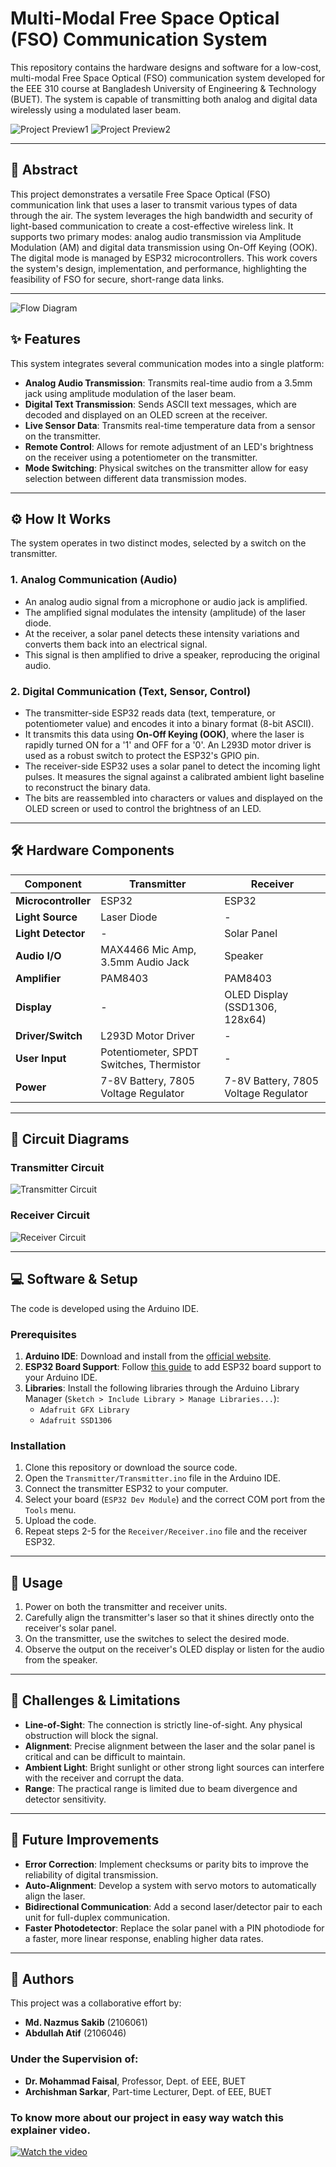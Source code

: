 # Multi-Modal Free Space Optical (FSO) Communication System

This repository contains the hardware designs and software for a low-cost, multi-modal Free Space Optical (FSO) communication system developed for the EEE 310 course at Bangladesh University of Engineering & Technology (BUET). The system is capable of transmitting both analog and digital data wirelessly using a modulated laser beam.

![Project Preview1](https://img.playbook.com/gjWpLh5UEJ70VvNFD718KViOndGVwJOB4LNx60tFzWo/Z3M6Ly9wbGF5Ym9v/ay1hc3NldHMtcHVi/bGljL2E5NjJlNjky/LTI2MWUtNDVhYS05/MGM1LTk3YTFkMWEz/YjZmYQ)
![Project Preview2](https://img.playbook.com/wTsnoP7YhVaTT7GavJLM8VVm8K8H-rpHjrOXgi0QnUw/Z3M6Ly9wbGF5Ym9v/ay1hc3NldHMtcHVi/bGljLzE1MWI0NGQ4/LTQ4MWQtNGE0Ny1h/MWNmLWQzOTc3MzFk/MDhiMw)


---

## 📖 Abstract

This project demonstrates a versatile Free Space Optical (FSO) communication link that uses a laser to transmit various types of data through the air. The system leverages the high bandwidth and security of light-based communication to create a cost-effective wireless link. It supports two primary modes: analog audio transmission via Amplitude Modulation (AM) and digital data transmission using On-Off Keying (OOK). The digital mode is managed by ESP32 microcontrollers. This work covers the system's design, implementation, and performance, highlighting the feasibility of FSO for secure, short-range data links.

---
![Flow Diagram](https://img.playbook.com/oGPEjGmuUlSwaWqbh57YNvAw868yaGIAaBRm6Ue35gM/Z3M6Ly9wbGF5Ym9v/ay1hc3NldHMtcHVi/bGljLzFiM2E0ODE5/LTkyMzEtNDMwZi1i/MjRjLTlhYWNhZWM0/YmEwZA)

## ✨ Features

This system integrates several communication modes into a single platform:

-   **Analog Audio Transmission**: Transmits real-time audio from a 3.5mm jack using amplitude modulation of the laser beam.
-   **Digital Text Transmission**: Sends ASCII text messages, which are decoded and displayed on an OLED screen at the receiver.
-   **Live Sensor Data**: Transmits real-time temperature data from a sensor on the transmitter.
-   **Remote Control**: Allows for remote adjustment of an LED's brightness on the receiver using a potentiometer on the transmitter.
-   **Mode Switching**: Physical switches on the transmitter allow for easy selection between different data transmission modes.

---

## ⚙️ How It Works

The system operates in two distinct modes, selected by a switch on the transmitter.

### 1. Analog Communication (Audio)
-   An analog audio signal from a microphone or audio jack is amplified.
-   The amplified signal modulates the intensity (amplitude) of the laser diode.
-   At the receiver, a solar panel detects these intensity variations and converts them back into an electrical signal.
-   This signal is then amplified to drive a speaker, reproducing the original audio.

### 2. Digital Communication (Text, Sensor, Control)
-   The transmitter-side ESP32 reads data (text, temperature, or potentiometer value) and encodes it into a binary format (8-bit ASCII).
-   It transmits this data using **On-Off Keying (OOK)**, where the laser is rapidly turned ON for a '1' and OFF for a '0'. An L293D motor driver is used as a robust switch to protect the ESP32's GPIO pin.
-   The receiver-side ESP32 uses a solar panel to detect the incoming light pulses. It measures the signal against a calibrated ambient light baseline to reconstruct the binary data.
-   The bits are reassembled into characters or values and displayed on the OLED screen or used to control the brightness of an LED.

---

## 🛠️ Hardware Components

| Component             | Transmitter                               | Receiver                                  |
| --------------------- | ----------------------------------------- | ----------------------------------------- |
| **Microcontroller** | ESP32                                     | ESP32                                     |
| **Light Source** | Laser Diode                               | -                                         |
| **Light Detector** | -                                         | Solar Panel                               |
| **Audio I/O** | MAX4466 Mic Amp, 3.5mm Audio Jack         | Speaker                                   |
| **Amplifier** | PAM8403                                   | PAM8403                                   |
| **Display** | -                                         | OLED Display (SSD1306, 128x64)            |
| **Driver/Switch** | L293D Motor Driver                        | -                                         |
| **User Input** | Potentiometer, SPDT Switches, Thermistor  | -                                         |
| **Power** | 7-8V Battery, 7805 Voltage Regulator        | 7-8V Battery, 7805 Voltage Regulator        |

---

## 🔌 Circuit Diagrams

### Transmitter Circuit

![Transmitter Circuit](https://img.playbook.com/joMSaNov7tMuEzub0HbQTatRxbv_cSckfAIKxMInktM/Z3M6Ly9wbGF5Ym9v/ay1hc3NldHMtcHVi/bGljLzc2MTQzNTVi/LWQ0YzAtNDkyYi04/NTZkLTI1NjM4YzE5/ZWM5Nw)

### Receiver Circuit

![Receiver Circuit](https://img.playbook.com/st82JGfJkqgkc4JHLAPcbY1qpv_fK0s1ljVcDrfZgFo/Z3M6Ly9wbGF5Ym9v/ay1hc3NldHMtcHVi/bGljLzQ3ZDY4Y2Rm/LTU0NzQtNDhmNS1h/MjdlLTU0MTc0ZDJj/MmNmOA)

---

## 💻 Software & Setup

The code is developed using the Arduino IDE.

### Prerequisites
1.  **Arduino IDE**: Download and install from the [official website](https://www.arduino.cc/en/software).
2.  **ESP32 Board Support**: Follow [this guide](https://docs.espressif.com/projects/arduino-esp32/en/latest/installing.html) to add ESP32 board support to your Arduino IDE.
3.  **Libraries**: Install the following libraries through the Arduino Library Manager (`Sketch > Include Library > Manage Libraries...`):
    -   `Adafruit GFX Library`
    -   `Adafruit SSD1306`

### Installation
1.  Clone this repository or download the source code.
2.  Open the `Transmitter/Transmitter.ino` file in the Arduino IDE.
3.  Connect the transmitter ESP32 to your computer.
4.  Select your board (`ESP32 Dev Module`) and the correct COM port from the `Tools` menu.
5.  Upload the code.
6.  Repeat steps 2-5 for the `Receiver/Receiver.ino` file and the receiver ESP32.

---

## 🚀 Usage

1.  Power on both the transmitter and receiver units.
2.  Carefully align the transmitter's laser so that it shines directly onto the receiver's solar panel.
3.  On the transmitter, use the switches to select the desired mode.
4.  Observe the output on the receiver's OLED display or listen for the audio from the speaker.

---

## 🚧 Challenges & Limitations

-   **Line-of-Sight**: The connection is strictly line-of-sight. Any physical obstruction will block the signal.
-   **Alignment**: Precise alignment between the laser and the solar panel is critical and can be difficult to maintain.
-   **Ambient Light**: Bright sunlight or other strong light sources can interfere with the receiver and corrupt the data.
-   **Range**: The practical range is limited due to beam divergence and detector sensitivity.

---

## 🌱 Future Improvements

-   **Error Correction**: Implement checksums or parity bits to improve the reliability of digital transmission.
-   **Auto-Alignment**: Develop a system with servo motors to automatically align the laser.
-   **Bidirectional Communication**: Add a second laser/detector pair to each unit for full-duplex communication.
-   **Faster Photodetector**: Replace the solar panel with a PIN photodiode for a faster, more linear response, enabling higher data rates.

---

## 👥 Authors

This project was a collaborative effort by:
-   **Md. Nazmus Sakib** (2106061)
-   **Abdullah Atif** (2106046)


### Under the Supervision of:
-   **Dr. Mohammad Faisal**, Professor, Dept. of EEE, BUET
-   **Archishman Sarkar**, Part-time Lecturer, Dept. of EEE, BUET

### To know more about our project in easy way watch this explainer video.

[![Watch the video](https://img.youtube.com/vi/l5IrJoG4t_g/0.jpg)](https://youtu.be/l5IrJoG4t_g)



